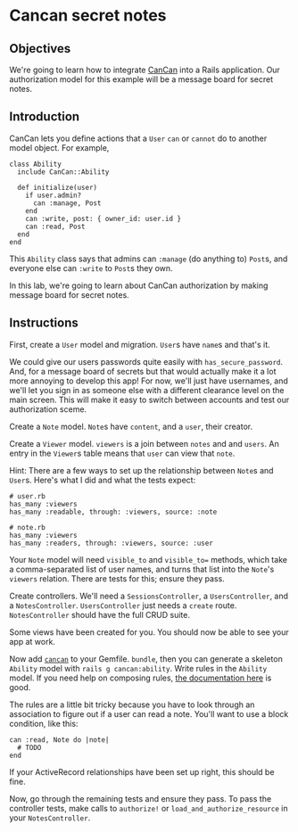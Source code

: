 # Cancan secret notes

## Objectives

We're going to learn how to integrate [CanCan] into a Rails application. Our authorization model for this example will be a message board for secret notes.

## Introduction

CanCan lets you define actions that a `User` `can` or `cannot` do to another model object. For example,

    class Ability
      include CanCan::Ability

      def initialize(user)
        if user.admin?
          can :manage, Post
        end
        can :write, post: { owner_id: user.id }
        can :read, Post
      end
    end

This `Ability` class says that admins can `:manage` (do anything to) `Post`s, and everyone else can `:write` to `Post`s they own.

In this lab, we're going to learn about CanCan authorization by making message board for secret notes.

## Instructions

First, create a `User` model and migration. `User`s have `name`s and that's it.

We could give our users passwords quite easily with `has_secure_password`. And, for a message board of secrets but that would actually make it a lot more annoying to develop this app! For now, we'll just have usernames, and we'll let you sign in as someone else with a different clearance level on the main screen. This will make it easy to switch between accounts and test our authorization sceme.

Create a `Note` model. `Note`s have `content`, and a `user`, their creator.

Create a `Viewer` model. `viewers` is a join between `notes` and and `users`. An entry in the `Viewer`s table means that `user` can view that `note`. 

Hint: There are a few ways to set up the relationship between `Note`s and `User`s. Here's what I did and what the tests expect:

    # user.rb
    has_many :viewers
    has_many :readable, through: :viewers, source: :note

    # note.rb
    has_many :viewers
    has_many :readers, through: :viewers, source: :user

Your `Note` model will need `visible_to` and `visible_to=` methods, which take a comma-separated list of user names, and turns that list into the `Note`'s `viewers` relation. There are tests for this; ensure they pass.

Create controllers. We'll need a `SessionsController`, a `UsersController`, and a `NotesController`. `UsersController` just needs a `create` route. `NotesController` should have the full CRUD suite.

Some views have been created for you. You should now be able to see your app at work.

Now add [`cancan`][CanCan] to your Gemfile. `bundle`, then you can generate a skeleton `Ability` model with `rails g cancan:ability`. Write rules in the `Ability` model. If you need help on composing rules, [the documentation here][defining_abilities] is good.

The rules are a little bit tricky because you have to look through an association to figure out if a user can read a note. You'll want to use a block condition, like this:

    can :read, Note do |note|
      # TODO
    end

If your ActiveRecord relationships have been set up right, this should be fine.

Now, go through the remaining tests and ensure they pass. To pass the controller tests, make calls to `authorize!` or `load_and_authorize_resource` in your `NotesController`.

[CanCan]: https://github.com/ryanb/cancan
[defining_abilities]: https://github.com/ryanb/cancan/wiki/defining-abilities
